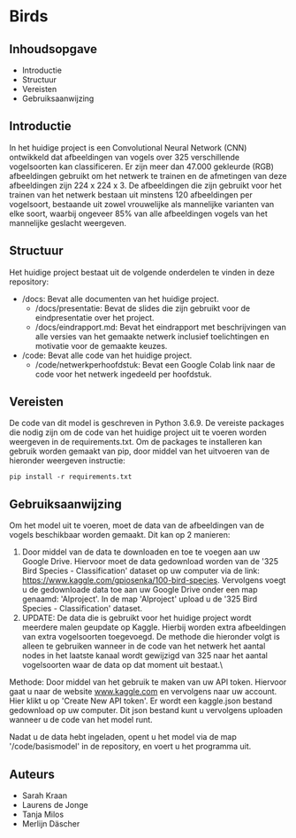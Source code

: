 # Birds

## Inhoudsopgave

* Introductie
* Structuur
* Vereisten
* Gebruiksaanwijzing

## Introductie
In het huidige project is een Convolutional Neural Network (CNN) ontwikkeld dat afbeeldingen van vogels over 325 verschillende vogelsoorten kan classificeren.
Er zijn meer dan 47.000 gekleurde (RGB) afbeeldingen gebruikt om het netwerk te trainen en de afmetingen van deze afbeeldingen zijn 224 x 224 x 3. De afbeeldingen die zijn gebruikt voor het trainen van het netwerk bestaan uit minstens 120 afbeeldingen per vogelsoort, bestaande uit zowel vrouwelijke als mannelijke varianten van elke soort, waarbij ongeveer 85% van alle afbeeldingen vogels van het mannelijke geslacht weergeven. 

## Structuur
Het huidige project bestaat uit de volgende onderdelen te vinden in deze repository:
* /docs: Bevat alle documenten van het huidige project.
  * /docs/presentatie: Bevat de slides die zijn gebruikt voor de eindpresentatie over het project.
  * /docs/eindrapport.md: Bevat het eindrapport met beschrijvingen van alle versies van het gemaakte netwerk inclusief toelichtingen en motivatie voor de gemaakte keuzes.
* /code: Bevat alle code van het huidige project.
  * /code/netwerkperhoofdstuk: Bevat een Google Colab link naar de code voor het netwerk ingedeeld per hoofdstuk.

## Vereisten
De code van dit model is geschreven in Python 3.6.9. De vereiste packages die nodig zijn om de code van het huidige project uit te voeren worden weergeven in de requirements.txt. Om de packages te installeren kan gebruik worden gemaakt van pip, door middel van het uitvoeren van de hieronder weergeven instructie:

```
pip install -r requirements.txt
```


## Gebruiksaanwijzing
Om het model uit te voeren, moet de data van de afbeeldingen van de vogels beschikbaar worden gemaakt. Dit kan op 2 manieren:
1. Door middel van de data te downloaden en toe te voegen aan uw Google Drive. Hiervoor moet de data gedownload worden van de '325 Bird Species - Classification' dataset op uw computer via de link: https://www.kaggle.com/gpiosenka/100-bird-species. Vervolgens voegt u de gedownloade data toe aan uw Google Drive onder een map genaamd: 'AIproject'. In de map 'AIproject' upload u de '325 Bird Species - Classification' dataset.
2.  UPDATE: De data die is gebruikt voor het huidige project wordt meerdere malen geupdate op Kaggle. Hierbij worden extra afbeeldingen van extra vogelsoorten toegevoegd. De methode die hieronder volgt is alleen te gebruiken wanneer in de code van het netwerk het aantal nodes in het laatste kanaal wordt gewijzigd van 325 naar het aantal vogelsoorten waar de data op dat moment uit bestaat.\

Methode: Door middel van het gebruik te maken van uw API token. Hiervoor gaat u naar de website www.kaggle.com en vervolgens naar uw account. Hier klikt u op 'Create New API token'. Er wordt een kaggle.json bestand gedownload op uw computer. Dit json bestand kunt u vervolgens uploaden wanneer u de code van het model runt.

Nadat u de data hebt ingeladen, opent u het model via de map '/code/basismodel' in de repository, en voert u het programma uit.


## Auteurs
* Sarah Kraan
* Laurens de Jonge
* Tanja Milos
* Merlijn Däscher
